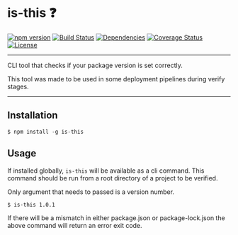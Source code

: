 # is-this :question:

[![npm version](https://badge.fury.io/js/is-this.svg)](https://badge.fury.io/js/is-this)
[![Build Status](https://travis-ci.com/rafalmaciejewski/is-this.svg?branch=master)](https://travis-ci.com/rafalmaciejewski/is-this)
[![Dependencies](https://img.shields.io/david/rafalmaciejewski/is-this.svg?style=flat-square)](https://david-dm.org/rafalmaciejewski/is-this)
[![Coverage Status](https://coveralls.io/repos/github/rafalmaciejewski/is-this/badge.svg?branch=master)](https://coveralls.io/github/rafalmaciejewski/is-this?branch=master)
[![License](http://img.shields.io/:license-mit-blue.svg?style=flat-square)](http://badges.mit-license.org)

---

CLI tool that checks if your package version is set correctly.

This tool was made to be used in some deployment pipelines during verify stages.

---

## Installation

```shell
$ npm install -g is-this
```


## Usage

If installed globally, `is-this` will be available as a cli command. This command should be run from a root directory of a project to be verified.

Only argument that needs to passed is a version number.

```shell
$ is-this 1.0.1
```

If there will be a mismatch in either package.json or package-lock.json the above command will return an error exit code.

